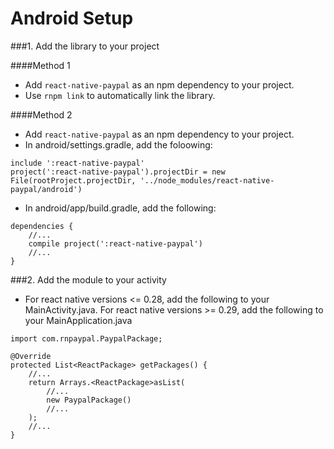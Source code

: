 # Android Setup

###1. Add the library to your project

####Method 1

* Add `react-native-paypal` as an npm dependency to your project.
* Use `rnpm link` to automatically link the library.

####Method 2

* Add `react-native-paypal` as an npm dependency to your project.
* In android/settings.gradle, add the foloowing:

```
include ':react-native-paypal'
project(':react-native-paypal').projectDir = new File(rootProject.projectDir, '../node_modules/react-native-paypal/android')
```

* In android/app/build.gradle, add the following:

```
dependencies {
	//...
    compile project(':react-native-paypal')
	//...
}
```

###2. Add the module to your activity

* For react native versions <= 0.28, add the following to your MainActivity.java. For react native versions >= 0.29, add the following to your MainApplication.java

```
import com.rnpaypal.PaypalPackage;

@Override
protected List<ReactPackage> getPackages() {
	//...
	return Arrays.<ReactPackage>asList(
		//...
		new PaypalPackage()
		//...
	);
	//...
}
```
